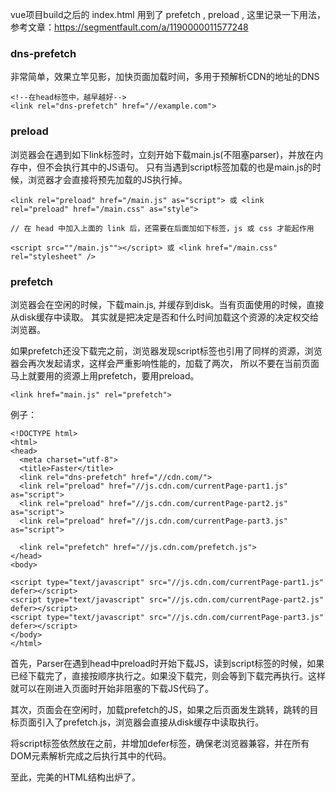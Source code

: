 vue项目build之后的 index.html 用到了 prefetch , preload , 这里记录一下用法，参考文章：https://segmentfault.com/a/1190000011577248

### dns-prefetch

非常简单，效果立竿见影，加快页面加载时间，多用于预解析CDN的地址的DNS

```
<!--在head标签中，越早越好-->
<link rel="dns-prefetch" href="//example.com">
```

### preload

浏览器会在遇到如下link标签时，立刻开始下载main.js(不阻塞parser)，并放在内存中，但不会执行其中的JS语句。
只有当遇到script标签加载的也是main.js的时候，浏览器才会直接将预先加载的JS执行掉。

```
<link rel="preload" href="/main.js" as="script"> 或 <link rel="preload" href="/main.css" as="style">

// 在 head 中加入上面的 link 后，还需要在后面加如下标签，js 或 css 才能起作用

<script src=""/main.js""></script> 或 <link href="/main.css" rel="stylesheet" />
```

### prefetch

浏览器会在空闲的时候，下载main.js, 并缓存到disk。当有页面使用的时候，直接从disk缓存中读取。
其实就是把决定是否和什么时间加载这个资源的决定权交给浏览器。

如果prefetch还没下载完之前，浏览器发现script标签也引用了同样的资源，浏览器会再次发起请求，这样会严重影响性能的，加载了两次，
所以不要在当前页面马上就要用的资源上用prefetch，要用preload。

```
<link href="main.js" rel="prefetch">
```

例子：

```
<!DOCTYPE html>
<html>
<head>
  <meta charset="utf-8">
  <title>Faster</title>
  <link rel="dns-prefetch" href="//cdn.com/">
  <link rel="preload" href="//js.cdn.com/currentPage-part1.js" as="script">
  <link rel="preload" href="//js.cdn.com/currentPage-part2.js" as="script">
  <link rel="preload" href="//js.cdn.com/currentPage-part3.js" as="script">

  <link rel="prefetch" href="//js.cdn.com/prefetch.js">
</head>
<body>

<script type="text/javascript" src="//js.cdn.com/currentPage-part1.js" defer></script>
<script type="text/javascript" src="//js.cdn.com/currentPage-part2.js" defer></script>
<script type="text/javascript" src="//js.cdn.com/currentPage-part3.js" defer></script>
</body>
</html>
```

首先，Parser在遇到head中preload时开始下载JS，读到script标签的时候，如果已经下载完了，直接按顺序执行之。如果没下载完，则会等到下载完再执行。这样就可以在刚进入页面时开始非阻塞的下载JS代码了。

其次，页面会在空闲时，加载prefetch的JS，如果之后页面发生跳转，跳转的目标页面引入了prefetch.js，浏览器会直接从disk缓存中读取执行。

将script标签依然放在</body>之前，并增加defer标签，确保老浏览器兼容，并在所有DOM元素解析完成之后执行其中的代码。

至此，完美的HTML结构出炉了。

